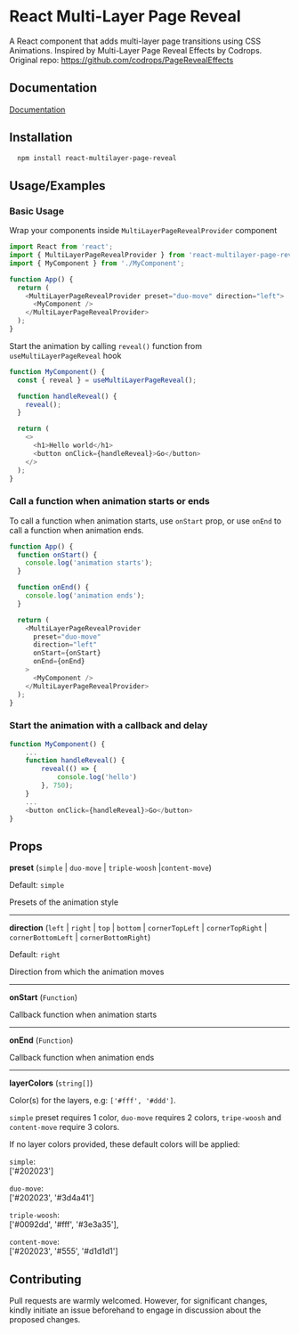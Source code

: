 # React Multi-Layer Page Reveal

A React component that adds multi-layer page transitions using CSS Animations. Inspired by Multi-Layer Page Reveal Effects by Codrops. Original repo: https://github.com/codrops/PageRevealEffects

## Documentation

[Documentation](https://abednego-s.github.io/react-multilayer-page-reveal-docs/)

## Installation

```bash
  npm install react-multilayer-page-reveal
```

## Usage/Examples

### Basic Usage

Wrap your components inside `MultiLayerPageRevealProvider` component

```javascript
import React from 'react';
import { MultiLayerPageRevealProvider } from 'react-multilayer-page-reveal';
import { MyComponent } from './MyComponent';

function App() {
  return (
    <MultiLayerPageRevealProvider preset="duo-move" direction="left">
      <MyComponent />
    </MultiLayerPageRevealProvider>
  );
}
```

Start the animation by calling `reveal()` function from `useMultiLayerPageReveal` hook

```javascript
function MyComponent() {
  const { reveal } = useMultiLayerPageReveal();

  function handleReveal() {
    reveal();
  }

  return (
    <>
      <h1>Hello world</h1>
      <button onClick={handleReveal}>Go</button>
    </>
  );
}
```

### Call a function when animation starts or ends

To call a function when animation starts, use `onStart` prop, or use `onEnd` to call a function when animation ends.

```javascript
function App() {
  function onStart() {
    console.log('animation starts');
  }

  function onEnd() {
    console.log('animation ends');
  }

  return (
    <MultiLayerPageRevealProvider
      preset="duo-move"
      direction="left"
      onStart={onStart}
      onEnd={onEnd}
    >
      <MyComponent />
    </MultiLayerPageRevealProvider>
  );
}
```

### Start the animation with a callback and delay

```javascript
function MyComponent() {
    ...
    function handleReveal() {
        reveal(() => {
            console.log('hello')
        }, 750);
    }
    ...
    <button onClick={handleReveal}>Go</button>
}
```

## Props

**preset** (`simple` | `duo-move` | `triple-woosh` |`content-move`)

Default: `simple`

Presets of the animation style

---

**direction** (`left` | `right` | `top` | `bottom` | `cornerTopLeft` | `cornerTopRight` | `cornerBottomLeft` | `cornerBottomRight`)

Default: `right`

Direction from which the animation moves

---

**onStart** (`Function`)

Callback function when animation starts

---

**onEnd** (`Function`)

Callback function when animation ends

---

**layerColors** (`string[]`)

Color(s) for the layers, e.g: `['#fff', '#ddd']`.

`simple` preset requires 1 color, `duo-move` requires 2 colors,
`tripe-woosh` and `content-move` require 3 colors.

If no layer colors provided, these default colors will be applied:

`simple`: <br> ['#202023']

`duo-move`: <br>['#202023', '#3d4a41']

`triple-woosh`: <br>['#0092dd', '#fff', '#3e3a35'],

`content-move`: <br>['#202023', '#555', '#d1d1d1']

## Contributing

Pull requests are warmly welcomed. However, for significant changes, kindly initiate an issue beforehand to engage in discussion about the proposed changes.
